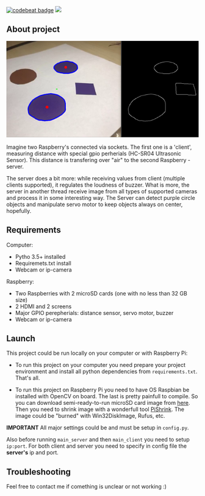 [![codebeat badge](https://codebeat.co/badges/cb2b111e-755f-42a0-892d-e3145d801439)](https://codebeat.co/projects/github-com-sencudra-rpi3-opencv-master)
![](https://github.com/Sencudra/RPi3-OpenCV/workflows/pythonapp.yml/badge.svg?branch=master)

## About project

![](images/example.png)

Imagine two Raspberry's connected via sockets. The first one is a 'client', measuring distance with special gpio perherials (HC-SR04 Ultrasonic Sensor). This distance is transfering over "air" to the second Raspberry - server.  

The server does a bit more: while receiving values from client (multiple clients supported), it regulates the loudness of buzzer. What is more, the server in another thread receive image from all types of supported cameras and process it in some interesting way. The Server can detect purple circle objects and manipulate servo motor to keep objects always on center, hopefully.

## Requirements

Computer:
- Pytho 3.5+ installed
- Requiremets.txt install
- Webcam or ip-camera

Raspberry:
 - Two Raspberries with 2 microSD cards (one with no less than 32 GB size)
 - 2 HDMI and 2 screens
 - Major GPIO perepherials: distance sensor, servo motor, buzzer
 - Webcam or ip-camera

## Launch

This project could be run locally on your computer or with Raspberry Pi:  
- To run this project on your computer you need prepare your project environment and install all python dependencies from ```requirements.txt```. That's all.

 - To run this project on Raspberry Pi you need to have OS Raspbian be installed with OpenCV on board. The last is pretty painfull to compile. So you can download semi-ready-to-run microSD card image from [here](https://mega.nz/#!tGg3QaQS!nZuGcPtrfNS9L933MTME3qjIKH3uobs6odF4MgckdoA). Then you need to shrink image with a wonderfull tool [PiShrink](https://www.ostechnix.com/pishrink-make-raspberry-pi-images-smaller/). The image could be "burned" with Win32DiskImage, Rufus, etc.

**IMPORTANT**
All major settings could be and must be setup in ```config.py```.  

Also before running ```main_server``` and then ```main_client``` you need to setup ```ip:port```. For both client and server you need to specify in config file the **server's** ip and port.

## Troubleshooting

Feel free to contact me if comething is unclear or not working :)